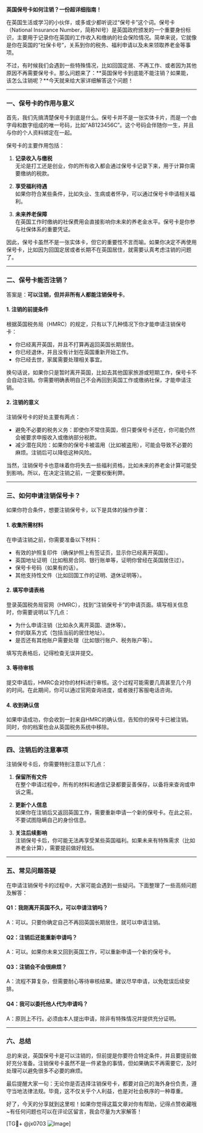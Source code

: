 **英国保号卡如何注销？一份超详细指南！**

在英国生活或学习的小伙伴，或多或少都听说过“保号卡”这个词。保号卡（National Insurance Number，简称NI号）是英国政府颁发的一个重要身份标识，主要用于记录你在英国的工作收入和缴纳的社会保险情况。简单来说，它就像是你在英国的“社保卡号”，关系到你的税务、福利申请以及未来领取养老金等事项。

不过，有时候我们会遇到一些特殊情况，比如回国定居、不再工作、或者因为其他原因不再需要保号卡。那么问题来了：**英国保号卡到底能不能注销？如果能，该怎么注销呢？**今天就来给大家详细解答这个问题！

---

### **一、保号卡的作用与意义**
首先，我们先搞清楚保号卡到底是什么。保号卡并不是一张实体卡片，而是一个由字母和数字组成的唯一号码，比如“AB123456C”。这个号码会伴随你一生，并且与你的个人资料绑定在一起。

保号卡的主要作用包括：

1. **记录收入与缴税**  
   无论是打工还是创业，你的所有收入都会通过保号卡记录下来，用于计算你需要缴纳的税款。

2. **享受福利待遇**  
   如果你符合某些条件，比如失业、生病或者怀孕，可以通过保号卡申请相关福利。

3. **未来养老保障**  
   在英国工作时缴纳的社保费用会直接影响你未来的养老金水平。保号卡是你参与社保体系的重要凭证。

因此，保号卡虽然不是一张实体卡，但它的重要性不言而喻。如果你决定不再使用保号卡，比如因为回国定居或者长期不在英国居住，就需要认真考虑注销的问题了。

---

### **二、保号卡能否注销？**
答案是：**可以注销，但并非所有人都能注销保号卡**。

#### **1. 注销的前提条件**
根据英国税务局（HMRC）的规定，只有以下几种情况下你才能申请注销保号卡：
- 你已经离开英国，并且不打算再返回英国长期居住。
- 你已经退休，并且没有计划在英国重新开始工作。
- 你已经去世，家属需要处理相关事宜。

换句话说，如果你只是暂时离开英国，比如去其他国家旅游或短期工作，保号卡不会自动注销。你需要明确表明自己不会再回到英国工作或缴纳社保，才能申请注销。

#### **2. 注销的意义**
注销保号卡的好处主要有两点：
- 避免不必要的税务义务：即使你不常住英国，但只要保号卡还在，你可能仍然会被要求申报收入或缴纳部分税款。
- 减少潜在风险：如果你的保号卡被滥用（比如被盗用），可能会导致不必要的麻烦。注销后可以降低这种风险。

当然，注销保号卡也意味着你将失去一些福利资格，比如未来的养老金计算可能受到影响。所以，在决定注销之前，一定要权衡利弊。

---

### **三、如何申请注销保号卡？**
如果你符合条件，想要注销保号卡，以下是具体的操作步骤：

#### **1. 收集所需材料**
在申请注销之前，你需要准备以下材料：
- 有效的护照复印件（确保护照上有签证页，显示你已经离开英国）。
- 英国地址证明（比如租房合同、银行账单等，证明你曾经在英国居住过）。
- 保号卡号码（如果有的话）。
- 其他支持性文件（比如回国工作的证明、退休证明等）。

#### **2. 填写申请表格**
登录英国税务局官网（HMRC），找到“注销保号卡”的申请页面。填写相关信息时，你需要说明以下几点：
- 为什么申请注销（比如永久离开英国、退休等）。
- 你的联系方式（包括当前的居住地址）。
- 是否还有其他账户需要处理（比如银行账户、税务账户等）。

填写完表格后，记得检查无误并提交。

#### **3. 等待审核**
提交申请后，HMRC会对你的材料进行审核。这个过程可能需要几周甚至几个月的时间。在此期间，你可以通过官网查询进度，或者拨打客服电话咨询。

#### **4. 收到确认信**
如果申请成功，你会收到一封来自HMRC的确认信，告知你的保号卡已被注销。同时，你的档案也会从英国税务系统中移除。

---

### **四、注销后的注意事项**
注销保号卡后，你需要特别注意以下几点：

1. **保留所有文件**  
   在整个申请过程中，所有的材料和通信记录都要妥善保存，以备将来查询或申诉之需。

2. **更新个人信息**  
   如果你在注销后又返回英国工作，需要重新申请一个新的保号卡。在此之前，不要试图隐瞒自己的身份信息。

3. **关注后续影响**  
   注销保号卡后，你可能无法再享受某些英国福利。如果未来有特殊需求（比如养老金计算），需要提前做好规划。

---

### **五、常见问题答疑**
在申请注销保号卡的过程中，大家可能会遇到一些疑问。下面整理了一些高频问题及解答：

#### **Q1：我刚离开英国不久，可以申请注销吗？**
A：可以。只要你确定自己不再回英国长期居住，就可以申请注销。

#### **Q2：注销后还能重新申请吗？**
A：可以。如果你未来又回到英国工作，可以重新申请一个新的保号卡。

#### **Q3：注销会不会很麻烦？**
A：流程不算复杂，但需要耐心等待审核结果。建议尽早申请，以免耽误后续安排。

#### **Q4：我可以委托他人代为申请吗？**
A：原则上不行。必须由本人提出申请，除非有特殊情况并提供充分证明。

---

### **六、总结**
总的来说，英国保号卡是可以注销的，但前提是你要符合特定条件，并且要提前做好充分准备。注销保号卡虽然不是一件紧急的事情，但如果确实不再需要它，及时处理可以避免很多不必要的麻烦。

最后提醒大家一句：无论你是否选择注销保号卡，都要对自己的海外身份负责，遵守当地法律法规。毕竟，这不仅关乎个人利益，也是对社会秩序的一种尊重。

好了，今天的分享就到这里啦！如果你觉得这篇文章对你有帮助，记得点赞收藏哦~有任何问题也可以在评论区留言，我会尽量为大家解答！

[TG💪+ @jx0703 ![Image](https://github.com/user-attachments/assets/dbca1d08-cadb-493c-b0ec-ad6f7a83f270)]